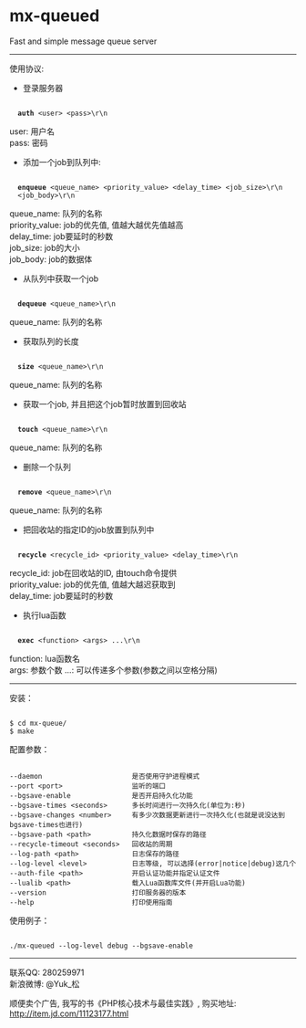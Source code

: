 <h1>mx-queued</h1>

Fast and simple message queue server

-------------------------------------------------

使用协议:<br />
* 登录服务器
<pre><code>
  <b>auth</b> &lt;user&gt; &lt;pass&gt;\r\n
</code></pre>
user: 用户名<br />
pass: 密码<br />


* 添加一个job到队列中:
<pre><code>
  <b>enqueue</b> &lt;queue_name&gt; &lt;priority_value&gt; &lt;delay_time&gt; &lt;job_size&gt;\r\n
  &lt;job_body&gt;\r\n
</code></pre>
queue_name: 队列的名称<br />
priority_value: job的优先值, 值越大越优先值越高<br />
delay_time: job要延时的秒数<br />
job_size: job的大小<br />
job_body: job的数据体<br />


* 从队列中获取一个job
<pre><code>
  <b>dequeue</b> &lt;queue_name&gt;\r\n
</code></pre>
queue_name: 队列的名称<br />


* 获取队列的长度
<pre><code>
  <b>size</b> &lt;queue_name&gt;\r\n
</code></pre>
queue_name: 队列的名称<br />


* 获取一个job, 并且把这个job暂时放置到回收站
<pre><code>
  <b>touch</b> &lt;queue_name&gt;\r\n
</code></pre>
queue_name: 队列的名称<br />


* 删除一个队列
<pre><code>
  <b>remove</b> &lt;queue_name&gt;\r\n
</code></pre>
queue_name: 队列的名称<br />


* 把回收站的指定ID的job放置到队列中
<pre><code>
  <b>recycle</b> &lt;recycle_id&gt; &lt;priority_value&gt; &lt;delay_time&gt;\r\n
</code></pre>
recycle_id: job在回收站的ID, 由touch命令提供<br />
priority_value: job的优先值, 值越大越迟获取到<br />
delay_time: job要延时的秒数<br />


* 执行lua函数
<pre><code>
  <b>exec</b> &lt;function&gt; &lt;args&gt; ...\r\n
</code></pre>
function: lua函数名<br />
args: 参数个数
...: 可以传递多个参数(参数之间以空格分隔)

-------------------------------------------------

安装：
<pre><code>
$ cd mx-queue/
$ make
</code></pre>


配置参数：
<pre><code>
--daemon                      是否使用守护进程模式
--port &lt;port&gt;                 监听的端口
--bgsave-enable               是否开启持久化功能
--bgsave-times &lt;seconds&gt;      多长时间进行一次持久化(单位为:秒)
--bgsave-changes &lt;number&gt;     有多少次数据更新进行一次持久化(也就是说没达到bgsave-times也进行)
--bgsave-path &lt;path&gt;          持久化数据时保存的路径
--recycle-timeout &lt;seconds&gt;   回收站的周期
--log-path &lt;path&gt;             日志保存的路径
--log-level &lt;level&gt;           日志等级, 可以选择(error|notice|debug)这几个
--auth-file &lt;path&gt;            开启认证功能并指定认证文件
--lualib &lt;path&gt;               载入Lua函数库文件(并开启Lua功能)
--version                     打印服务器的版本
--help                        打印使用指南
</code></pre>


使用例子：
<pre><code>
./mx-queued --log-level debug --bgsave-enable
</code></pre>

-------------------------------------------------

联系QQ: 280259971<br />
新浪微博: @Yuk_松

顺便卖个广告, 我写的书《PHP核心技术与最佳实践》, 购买地址: http://item.jd.com/11123177.html